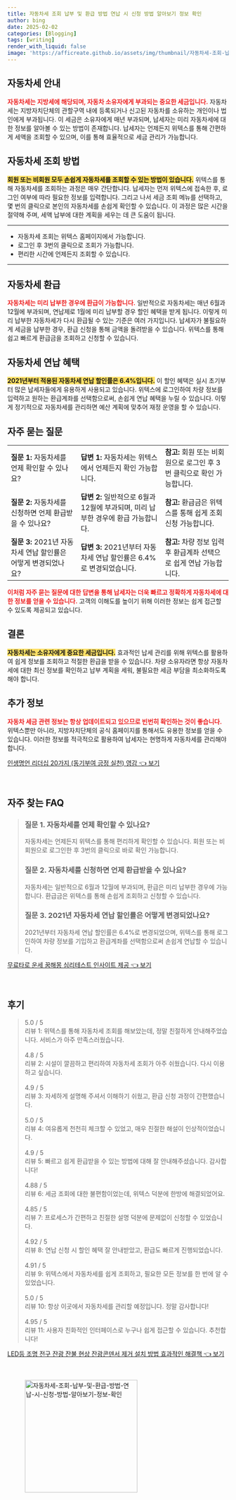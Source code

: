 ```yaml
---
title: 자동차세 조회 납부 및 환급 방법 연납 시 신청 방법 알아보기 정보 확인
author: bing
date: 2025-02-02
categories: [Blogging]
tags: [writing]
render_with_liquid: false
image: 'https://afficreate.github.io/assets/img/thumbnail/자동차세-조회-납부-및-환급-방법-연납-시-신청-방법-알아보기-정보-확인.webp'
---
```



<h2 id='자동차세_안내'>자동차세 안내</h2>

<p><b><span style="color: #ee2323;">자동차세는 지방세에 해당되며, 자동차 소유자에게 부과되는 중요한 세금입니다.</span></b> 자동차세는 지방자치단체의 관할구역 내에 등록되거나 신고된 자동차를 소유하는 개인이나 법인에게 부과됩니다. 이 세금은 소유자에게 매년 부과되며, 납세자는 미리 자동차세에 대한 정보를 알아볼 수 있는 방법이 존재합니다. 납세자는 언제든지 위텍스를 통해 간편하게 세액을 조회할 수 있으며, 이를 통해 효율적으로 세금 관리가 가능합니다.</p>

<h2 id='자동차세_조회_방법'>자동차세 조회 방법</h2>

<p><b><span style="background-color: #ffe066;">회원 또는 비회원 모두 손쉽게 자동차세를 조회할 수 있는 방법이 있습니다.</span></b> 위텍스를 통해 자동차세를 조회하는 과정은 매우 간단합니다. 납세자는 먼저 위텍스에 접속한 후, 로그인 여부에 따라 필요한 정보를 입력합니다. 그리고 나서 세금 조회 메뉴를 선택하고, 몇 번의 클릭으로 본인의 자동차세를 손쉽게 확인할 수 있습니다. 이 과정은 많은 시간을 절약해 주며, 세액 납부에 대한 계획을 세우는 데 큰 도움이 됩니다.</p>

<hr />

<ul>
    <li>자동차세 조회는 위텍스 홈페이지에서 가능합니다.</li>
    <li>로그인 후 3번의 클릭으로 조회가 가능합니다.</li>
    <li>편리한 시간에 언제든지 조회할 수 있습니다.</li>
</ul>

<hr />

<h2 id='자동차세_환급'>자동차세 환급</h2>

<p><b><span style="color: #ee2323;">자동차세는 미리 납부한 경우에 환급이 가능합니다.</span></b> 일반적으로 자동차세는 매년 6월과 12월에 부과되며, 연납제로 1월에 미리 납부할 경우 할인 혜택을 받게 됩니다. 이렇게 미리 납부한 자동차세가 다시 환급될 수 있는 기준은 여러 가지입니다. 납세자가 불필요하게 세금을 납부한 경우, 환급 신청을 통해 금액을 돌려받을 수 있습니다. 위텍스를 통해 쉽고 빠르게 환급금을 조회하고 신청할 수 있습니다.</p>

<h2 id='자동차세_연납_혜택'>자동차세 연납 혜택</h2>

<p><b><span style="background-color: #ffe066;">2021년부터 적용된 자동차세 연납 할인률은 6.4%입니다.</span></b> 이 할인 혜택은 실시 초기부터 많은 납세자들에게 유용하게 사용되고 있습니다. 위텍스에 로그인하여 차량 정보를 입력하고 원하는 환급계좌를 선택함으로써, 손쉽게 연납 혜택을 누릴 수 있습니다. 이렇게 정기적으로 자동차세를 관리하면 예산 계획에 맞추어 재정 운영을 할 수 있습니다.</p>

<h2 id='자주_묻는_질문'>자주 묻는 질문</h2>

<table>
    <tr>
        <td><b>질문 1:</b> 자동차세를 언제 확인할 수 있나요?</td>
        <td><b>답변 1:</b> 자동차세는 위텍스에서 언제든지 확인 가능합니다.</td>
        <td><b>참고:</b> 회원 또는 비회원으로 로그인 후 3번 클릭으로 확인 가능합니다.</td>
    </tr>
    <tr>
        <td><b>질문 2:</b> 자동차세를 신청하면 언제 환급받을 수 있나요?</td>
        <td><b>답변 2:</b> 일반적으로 6월과 12월에 부과되며, 미리 납부한 경우에 환급 가능합니다.</td>
        <td><b>참고:</b> 환급금은 위텍스를 통해 쉽게 조회 신청 가능합니다.</td>
    </tr>
    <tr>
        <td><b>질문 3:</b> 2021년 자동차세 연납 할인률은 어떻게 변경되었나요?</td>
        <td><b>답변 3:</b> 2021년부터 자동차세 연납 할인률은 6.4%로 변경되었습니다.</td>
        <td><b>참고:</b> 차량 정보 입력 후 환급계좌 선택으로 쉽게 연납 가능합니다.</td>
    </tr>
</table>

<p><b><span style="color: #ee2323;">이처럼 자주 묻는 질문에 대한 답변을 통해 납세자는 더욱 빠르고 정확하게 자동차세에 대한 정보를 얻을 수 있습니다.</span></b> 고객의 이해도를 높이기 위해 이러한 정보는 쉽게 접근할 수 있도록 제공되고 있습니다.</p>

<h2 id='결론'>결론</h2>

<p><b><span style="background-color: #ffe066;">자동차세는 소유자에게 중요한 세금입니다.</span></b> 효과적인 납세 관리를 위해 위텍스를 활용하여 쉽게 정보를 조회하고 적절한 환급을 받을 수 있습니다. 차량 소유자라면 항상 자동차세에 대한 최신 정보를 확인하고 납부 계획을 세워, 불필요한 세금 부담을 최소화하도록 해야 합니다.</p>

<h2 id='추가정보'>추가 정보</h2>

<p><b><span style="color: #ee2323;">자동차 세금 관련 정보는 항상 업데이트되고 있으므로 빈번히 확인하는 것이 좋습니다.</span></b> 위텍스뿐만 아니라, 지방자치단체의 공식 홈페이지를 통해서도 유용한 정보를 얻을 수 있습니다. 이러한 정보를 적극적으로 활용하여 납세자는 현명하게 자동차세를 관리해야 합니다.</p>


<p><a class="click-button" title="인생명언 리더십 20가지 (동기부여 긍정 실천) 영감" href="https://afficreate.github.io/posts/%EC%9D%B8%EC%83%9D%EB%AA%85%EC%96%B8-%EB%A6%AC%EB%8D%94%EC%8B%AD-20%EA%B0%80%EC%A7%80-(%EB%8F%99%EA%B8%B0%EB%B6%80%EC%97%AC-%EA%B8%8D%EC%A0%95-%EC%8B%A4%EC%B2%9C)-%EC%98%81%EA%B0%90/" rel="dofollow">인생명언 리더십 20가지 (동기부여 긍정 실천) 영감 👈 보기</a></p><br>
<h2 id='자주_찾는_FAQ'>자주 찾는 FAQ</h2>
<div itemscope="" itemtype="https://schema.org/FAQPage"> 
<blockquote> 
<div itemscope="" itemprop="mainEntity" itemtype="https://schema.org/Question"> 
<h3 itemprop="name">질문 1. 자동차세를 언제 확인할 수 있나요?</h3> 
<div itemscope="" itemprop="acceptedAnswer" itemtype="https://schema.org/Answer"> 
<span itemprop="text"> 
<p>자동차세는 언제든지 위텍스를 통해 편리하게 확인할 수 있습니다. 회원 또는 비회원으로 로그인한 후 3번의 클릭으로 바로 확인 가능합니다.</p> 
</span> 
</div> 
</div> 
<div itemscope="" itemprop="mainEntity" itemtype="https://schema.org/Question"> 
<h3 itemprop="name">질문 2. 자동차세를 신청하면 언제 환급받을 수 있나요?</h3> 
<div itemscope="" itemprop="acceptedAnswer" itemtype="https://schema.org/Answer"> 
<span itemprop="text"> 
<p>자동차세는 일반적으로 6월과 12월에 부과되며, 환급은 미리 납부한 경우에 가능합니다. 환급금은 위텍스를 통해 손쉽게 조회하고 신청할 수 있습니다.</p> 
</span> 
</div> 
</div> 
<div itemscope="" itemprop="mainEntity" itemtype="https://schema.org/Question"> 
<h3 itemprop="name">질문 3. 2021년 자동차세 연납 할인률은 어떻게 변경되었나요?</h3> 
<div itemscope="" itemprop="acceptedAnswer" itemtype="https://schema.org/Answer"> 
<span itemprop="text"> 
<p>2021년부터 자동차세 연납 할인률은 6.4%로 변경되었으며, 위텍스를 통해 로그인하여 차량 정보를 기입하고 환급계좌를 선택함으로써 손쉽게 연납할 수 있습니다.</p> 
</span> 
</div> 
</div> 
</blockquote> 
</div>
<p><a class="click-button" title="무료타로 운세 꿈해몽 심리테스트 인사이트 제공" href="https://afficreate.github.io/posts/%EB%AC%B4%EB%A3%8C%ED%83%80%EB%A1%9C-%EC%9A%B4%EC%84%B8-%EA%BF%88%ED%95%B4%EB%AA%BD-%EC%8B%AC%EB%A6%AC%ED%85%8C%EC%8A%A4%ED%8A%B8-%EC%9D%B8%EC%82%AC%EC%9D%B4%ED%8A%B8-%EC%A0%9C%EA%B3%B5/" rel="dofollow">무료타로 운세 꿈해몽 심리테스트 인사이트 제공 👈 보기</a></p><br>
<h2 id='후기'>후기</h2>
<div itemscope itemtype="https://schema.org/Product">
  <blockquote>
  <div itemprop="review" itemscope itemtype="https://schema.org/Review">
      <div itemprop="reviewRating" itemscope itemtype="https://schema.org/Rating"> <span itemprop="ratingValue">5.0</span> / <span itemprop="bestRating">5</span> </div>
      <span itemprop="reviewBody">리뷰 1: 위텍스를 통해 자동차세 조회를 해보았는데, 정말 친절하게 안내해주었습니다. 서비스가 아주 만족스러웠습니다.</span>
  </div>
  <br>
  <div itemprop="review" itemscope itemtype="https://schema.org/Review">
      <div itemprop="reviewRating" itemscope itemtype="https://schema.org/Rating"> <span itemprop="ratingValue">4.8</span> / <span itemprop="bestRating">5</span> </div>
      <span itemprop="reviewBody">리뷰 2: 시설이 깔끔하고 편리하여 자동차세 조회가 아주 쉬웠습니다. 다시 이용하고 싶습니다.</span>
  </div>
  <br>
  <div itemprop="review" itemscope itemtype="https://schema.org/Review">
      <div itemprop="reviewRating" itemscope itemtype="https://schema.org/Rating"> <span itemprop="ratingValue">4.9</span> / <span itemprop="bestRating">5</span> </div>
      <span itemprop="reviewBody">리뷰 3: 자세하게 설명해 주셔서 이해하기 쉬웠고, 환급 신청 과정이 간편했습니다.</span>
  </div>
  <br>
  <div itemprop="review" itemscope itemtype="https://schema.org/Review">
      <div itemprop="reviewRating" itemscope itemtype="https://schema.org/Rating"> <span itemprop="ratingValue">5.0</span> / <span itemprop="bestRating">5</span> </div>
      <span itemprop="reviewBody">리뷰 4: 여유롭게 천천히 체크할 수 있었고, 매우 친절한 해설이 인상적이었습니다.</span>
  </div>
  <br>
  <div itemprop="review" itemscope itemtype="https://schema.org/Review">
      <div itemprop="reviewRating" itemscope itemtype="https://schema.org/Rating"> <span itemprop="ratingValue">4.9</span> / <span itemprop="bestRating">5</span> </div>
      <span itemprop="reviewBody">리뷰 5: 빠르고 쉽게 환급받을 수 있는 방법에 대해 잘 안내해주셨습니다. 감사합니다!</span>
  </div>
  <br>
  <div itemprop="review" itemscope itemtype="https://schema.org/Review">
      <div itemprop="reviewRating" itemscope itemtype="https://schema.org/Rating"> <span itemprop="ratingValue">4.88</span> / <span itemprop="bestRating">5</span> </div>
      <span itemprop="reviewBody">리뷰 6: 세금 조회에 대한 불편함이었는데, 위텍스 덕분에 한방에 해결되었어요.</span>
  </div>
  <br>
  <div itemprop="review" itemscope itemtype="https://schema.org/Review">
      <div itemprop="reviewRating" itemscope itemtype="https://schema.org/Rating"> <span itemprop="ratingValue">4.85</span> / <span itemprop="bestRating">5</span> </div>
      <span itemprop="reviewBody">리뷰 7: 프로세스가 간편하고 친절한 설명 덕분에 문제없이 신청할 수 있었습니다.</span>
  </div>
  <br>
  <div itemprop="review" itemscope itemtype="https://schema.org/Review">
      <div itemprop="reviewRating" itemscope itemtype="https://schema.org/Rating"> <span itemprop="ratingValue">4.92</span> / <span itemprop="bestRating">5</span> </div>
      <span itemprop="reviewBody">리뷰 8: 연납 신청 시 할인 혜택 잘 안내받았고, 환급도 빠르게 진행되었습니다.</span>
  </div>
  <br>
  <div itemprop="review" itemscope itemtype="https://schema.org/Review">
      <div itemprop="reviewRating" itemscope itemtype="https://schema.org/Rating"> <span itemprop="ratingValue">4.91</span> / <span itemprop="bestRating">5</span> </div>
      <span itemprop="reviewBody">리뷰 9: 위텍스에서 자동차세를 쉽게 조회하고, 필요한 모든 정보를 한 번에 알 수 있었습니다.</span>
  </div>
  <br>
  <div itemprop="review" itemscope itemtype="https://schema.org/Review">
      <div itemprop="reviewRating" itemscope itemtype="https://schema.org/Rating"> <span itemprop="ratingValue">5.0</span> / <span itemprop="bestRating">5</span> </div>
      <span itemprop="reviewBody">리뷰 10: 항상 이곳에서 자동차세를 관리할 예정입니다. 정말 감사합니다!</span>
  </div>
  <br>
  <div itemprop="review" itemscope itemtype="https://schema.org/Review">
      <div itemprop="reviewRating" itemscope itemtype="https://schema.org/Rating"> <span itemprop="ratingValue">4.95</span> / <span itemprop="bestRating">5</span> </div>
      <span itemprop="reviewBody">리뷰 11: 사용자 친화적인 인터페이스로 누구나 쉽게 접근할 수 있습니다. 추천합니다!</span>
  </div>
  </blockquote>
</div>
<p><a class="click-button" title="LED등 조명 전구 잔광 잔불 현상 잔광콘덴서 제거 설치 방법 효과적인 해결책" href="https://afficreate.github.io/posts/LED%EB%93%B1-%EC%A1%B0%EB%AA%85-%EC%A0%84%EA%B5%AC-%EC%9E%94%EA%B4%91-%EC%9E%94%EB%B6%88-%ED%98%84%EC%83%81-%EC%9E%94%EA%B4%91%EC%BD%98%EB%8D%B4%EC%84%9C-%EC%A0%9C%EA%B1%B0-%EC%84%A4%EC%B9%98-%EB%B0%A9%EB%B2%95-%ED%9A%A8%EA%B3%BC%EC%A0%81%EC%9D%B8-%ED%95%B4%EA%B2%B0%EC%B1%85/" rel="dofollow">LED등 조명 전구 잔광 잔불 현상 잔광콘덴서 제거 설치 방법 효과적인 해결책 👈 보기</a></p><br>
<figure class="image"><img src="https://afficreate.github.io/assets/img/thumbnail/자동차세-조회-납부-및-환급-방법-연납-시-신청-방법-알아보기-정보-확인.webp" alt="자동차세-조회-납부-및-환급-방법-연납-시-신청-방법-알아보기-정보-확인" width="256" height="256"></figure>